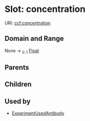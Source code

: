 
# Slot: concentration



URI: [ccf:concentration](http://purl.org/ccf/concentration)


## Domain and Range

None &#8594;  <sub>0..1</sub> [Float](types/Float.md)

## Parents


## Children


## Used by

 * [ExperimentUsedAntibody](ExperimentUsedAntibody.md)
